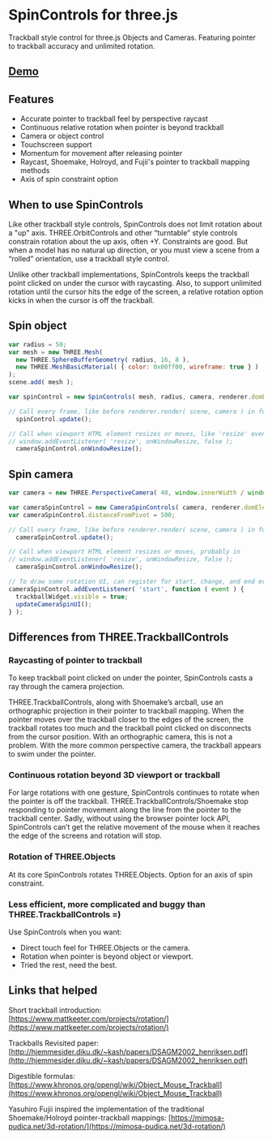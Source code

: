 # SpinControls for three.js

Trackball style control for three.js Objects and Cameras. Featuring pointer to trackball accuracy and unlimited rotation. 


## [Demo](https://paulhax.github.io/spin-controls/)


## Features

- Accurate pointer to trackball feel by perspective raycast
- Continuous relative rotation when pointer is beyond trackball
- Camera or object control
- Touchscreen support
- Momentum for movement after releasing pointer
- Raycast, Shoemake, Holroyd, and Fujii's pointer to trackball mapping methods
- Axis of spin constraint option


## When to use SpinControls

Like other trackball style controls, SpinControls does not limit rotation about a "up" axis.  THREE.OrbitControls and other “turntable” style controls constrain rotation about the up axis, often +Y.  Constraints are good.  But when a model has no natural up direction, or you must view a scene from a “rolled” orientation, use a trackball style control.

Unlike other trackball implementations, SpinControls keeps the trackball point clicked on under the cursor with raycasting.  Also, to support unlimited rotation until the cursor hits the edge of the screen, a relative rotation option kicks in when the cursor is off the trackball.


## Spin object
```javascript
var radius = 50;
var mesh = new THREE.Mesh(
  new THREE.SphereBufferGeometry( radius, 16, 8 ),
  new THREE.MeshBasicMaterial( { color: 0x00ff00, wireframe: true } )
);
scene.add( mesh );

var spinControl = new SpinControls( mesh, radius, camera, renderer.domElement );  

// Call every frame, like before renderer.render( scene, camera ) in function animate()
  spinControl.update();

// Call when viewport HTML element resizes or moves, like 'resize' event callback
// window.addEventListener( 'resize', onWindowResize, false );
  cameraSpinControl.onWindowResize();
```


## Spin camera
```javascript
var camera = new THREE.PerspectiveCamera( 40, window.innerWidth / window.innerHeight, 1, 10000 );

var cameraSpinControl = new CameraSpinControls( camera, renderer.domElement );
var cameraSpinControl.distanceFromPivot = 500;

// Call every frame, like before renderer.render( scene, camera ) in function animate()
  cameraSpinControl.update();

// Call when viewport HTML element resizes or moves, probably in 
// window.addEventListener( 'resize', onWindowResize, false );
  cameraSpinControl.onWindowResize();

// To draw some rotation UI, can register for start, change, and end events
cameraSpinControl.addEventListener( 'start', function ( event ) {
  trackballWidget.visible = true;
  updateCameraSpinUI();
} );
```


## Differences from THREE.TrackballControls


### Raycasting of pointer to trackball

To keep trackball point clicked on under the pointer, SpinControls casts a ray through the camera projection.

THREE.TrackballControls, along with Shoemake’s arcball, use an orthographic projection in their pointer to trackball mapping.  When the pointer moves over the trackball closer to the edges of the screen, the trackball rotates too much and the trackball point clicked on disconnects from the cursor position.  With an orthographic camera, this is not a problem.   With the more common perspective camera, the trackball appears to swim under the pointer.  


### Continuous rotation beyond 3D viewport or trackball

For large rotations with one gesture, SpinControls continues to rotate when the pointer is off the trackball.  THREE.TrackballControls/Shoemake stop responding to pointer movement along the line from the pointer to the trackball center.  Sadly, without using the browser pointer lock API, SpinControls can’t get the relative movement of the mouse when it reaches the edge of the screens and rotation will stop.


### Rotation of THREE.Objects

At its core SpinControls rotates THREE.Objects.  Option for an axis of spin constraint.


### Less efficient, more complicated and buggy than THREE.TrackballControls =)

Use SpinControls when you want:

*   Direct touch feel for THREE.Objects or the camera.
*   Rotation when pointer is beyond object or viewport.
*   Tried the rest, need the best.


## Links that helped

Short trackball introduction: [https://www.mattkeeter.com/projects/rotation/](https://www.mattkeeter.com/projects/rotation/)

Trackballs Revisited paper: [http://hjemmesider.diku.dk/~kash/papers/DSAGM2002_henriksen.pdf](http://hjemmesider.diku.dk/~kash/papers/DSAGM2002_henriksen.pdf)

Digestible formulas: [https://www.khronos.org/opengl/wiki/Object_Mouse_Trackball](https://www.khronos.org/opengl/wiki/Object_Mouse_Trackball)

Yasuhiro Fujii inspired the implementation of the traditional Shoemake/Holroyd pointer-trackball mappings: [https://mimosa-pudica.net/3d-rotation/](https://mimosa-pudica.net/3d-rotation/)
